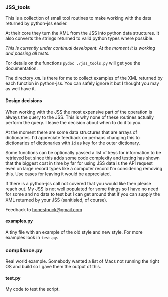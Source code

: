 ### JSS_tools

This is a collection of small tool routines to make working with the data returned by python-jss easier.

At their core they turn the XML from the JSS into python data structures. It also converts the strings returned to valid python types where possible.

*This is currently under continual developent. At the moment it is working
and passing all tests.*

For details on the functions `pydoc ./jss_tools.py` will get you the
documentation.

The directory `XML` is there for me to collect examples of the XML returned
by each function in python-jss. You can safely ignore it but I thought you may as well have it.

#### Design decisions

When working with the JSS the most expensive part of the operation is always the query to the JSS. This is why none of these routines actually perform the query. I leave the decision about when to do it to you.

At the moment there are some data structures that are arrays of dictionaries. I'd appreciate feedback on perhaps changing this to dictionaries of dictionaries with `id` as key for the outer dictionary.

Some functions can be optionally passed a list of keys for information to be
retrieved but since this adds some code complexity and testing has shown that
the biggest cost in time by far for using JSS data is the API request even
on large record types like a computer record I'm considering removing this.
Use cases for leaving it would be appreciated.

If there is a python-jss call not covered that you would like then please reach out. My JSS is not well populated for some things so I have no need for some and no data to test but I can get around that if you can supply the XML returned by your JSS (sanitisied, of course).

Feedback to honestpuck@gmail.com

#### examples.py

A tiny file with an example of the old style and new style. For more examples look in `test.py`.

### compliance.py

Real world example. Somebody wanted a list of Macs not running the right OS
and build so I gave them the output of this.

#### test.py

My code to test the script.


